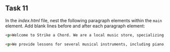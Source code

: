 ## Task 11
In the *index.html* file, nest the following paragraph elements within the `main` element. Add blank lines before and after each paragraph element:
```html
<p>Welcome to Strike a Chord. We are a local music store, specializing in lessons and rental equipment. Our mission is to provide world-class instruction with each music lesson.</p>

<p>We provide lessons for several musical instruments, including piano, guitar, and violin. Your first two lessons are FREE. Contact us today to get started!</p>
```
 